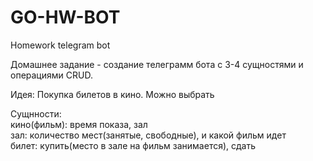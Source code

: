 # GO-HW-BOT

Homework telegram bot

Домашнее задание - создание телеграмм бота с 3-4 сущностями и операциями CRUD. 

Идея: Покупка билетов в кино. Можно выбрать  

Сущнности:  
кино(фильм): время показа, зал  
зал: количество мест(занятые, свободные), и какой фильм идет  
билет: купить(место в зале на фильм занимается), сдать    